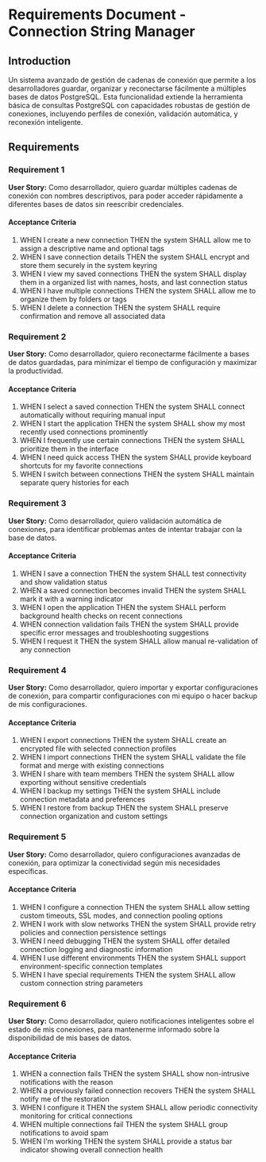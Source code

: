 # Requirements Document - Connection String Manager

## Introduction

Un sistema avanzado de gestión de cadenas de conexión que permite a los desarrolladores guardar, organizar y reconectarse fácilmente a múltiples bases de datos PostgreSQL. Esta funcionalidad extiende la herramienta básica de consultas PostgreSQL con capacidades robustas de gestión de conexiones, incluyendo perfiles de conexión, validación automática, y reconexión inteligente.

## Requirements

### Requirement 1

**User Story:** Como desarrollador, quiero guardar múltiples cadenas de conexión con nombres descriptivos, para poder acceder rápidamente a diferentes bases de datos sin reescribir credenciales.

#### Acceptance Criteria

1. WHEN I create a new connection THEN the system SHALL allow me to assign a descriptive name and optional tags
2. WHEN I save connection details THEN the system SHALL encrypt and store them securely in the system keyring
3. WHEN I view my saved connections THEN the system SHALL display them in a organized list with names, hosts, and last connection status
4. WHEN I have multiple connections THEN the system SHALL allow me to organize them by folders or tags
5. WHEN I delete a connection THEN the system SHALL require confirmation and remove all associated data

### Requirement 2

**User Story:** Como desarrollador, quiero reconectarme fácilmente a bases de datos guardadas, para minimizar el tiempo de configuración y maximizar la productividad.

#### Acceptance Criteria

1. WHEN I select a saved connection THEN the system SHALL connect automatically without requiring manual input
2. WHEN I start the application THEN the system SHALL show my most recently used connections prominently
3. WHEN I frequently use certain connections THEN the system SHALL prioritize them in the interface
4. WHEN I need quick access THEN the system SHALL provide keyboard shortcuts for my favorite connections
5. WHEN I switch between connections THEN the system SHALL maintain separate query histories for each

### Requirement 3

**User Story:** Como desarrollador, quiero validación automática de conexiones, para identificar problemas antes de intentar trabajar con la base de datos.

#### Acceptance Criteria

1. WHEN I save a connection THEN the system SHALL test connectivity and show validation status
2. WHEN a saved connection becomes invalid THEN the system SHALL mark it with a warning indicator
3. WHEN I open the application THEN the system SHALL perform background health checks on recent connections
4. WHEN connection validation fails THEN the system SHALL provide specific error messages and troubleshooting suggestions
5. WHEN I request it THEN the system SHALL allow manual re-validation of any connection

### Requirement 4

**User Story:** Como desarrollador, quiero importar y exportar configuraciones de conexión, para compartir configuraciones con mi equipo o hacer backup de mis configuraciones.

#### Acceptance Criteria

1. WHEN I export connections THEN the system SHALL create an encrypted file with selected connection profiles
2. WHEN I import connections THEN the system SHALL validate the file format and merge with existing connections
3. WHEN I share with team members THEN the system SHALL allow exporting without sensitive credentials
4. WHEN I backup my settings THEN the system SHALL include connection metadata and preferences
5. WHEN I restore from backup THEN the system SHALL preserve connection organization and custom settings

### Requirement 5

**User Story:** Como desarrollador, quiero configuraciones avanzadas de conexión, para optimizar la conectividad según mis necesidades específicas.

#### Acceptance Criteria

1. WHEN I configure a connection THEN the system SHALL allow setting custom timeouts, SSL modes, and connection pooling options
2. WHEN I work with slow networks THEN the system SHALL provide retry policies and connection persistence settings
3. WHEN I need debugging THEN the system SHALL offer detailed connection logging and diagnostic information
4. WHEN I use different environments THEN the system SHALL support environment-specific connection templates
5. WHEN I have special requirements THEN the system SHALL allow custom connection string parameters

### Requirement 6

**User Story:** Como desarrollador, quiero notificaciones inteligentes sobre el estado de mis conexiones, para mantenerme informado sobre la disponibilidad de mis bases de datos.

#### Acceptance Criteria

1. WHEN a connection fails THEN the system SHALL show non-intrusive notifications with the reason
2. WHEN a previously failed connection recovers THEN the system SHALL notify me of the restoration
3. WHEN I configure it THEN the system SHALL allow periodic connectivity monitoring for critical connections
4. WHEN multiple connections fail THEN the system SHALL group notifications to avoid spam
5. WHEN I'm working THEN the system SHALL provide a status bar indicator showing overall connection health